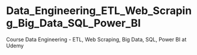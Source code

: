 # Data_Engineering_ETL_Web_Scraping_Big_Data_SQL_Power_BI
Course Data Engineering - ETL, Web Scraping, Big Data, SQL, Power BI at Udemy
